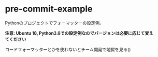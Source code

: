 # pre-commit-example

Pythonのプロジェクトでフォーマッターの設定例。

**注意: Ubuntu 18, Python3.6での設定例なのでバージョンは必要に応じて変えてください**

コードフォーマッターとかを使わないとチーム開発で地獄を見る()
